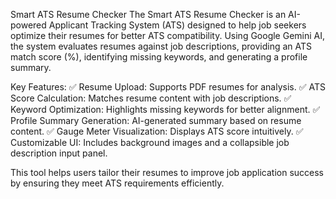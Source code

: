 Smart ATS Resume Checker
The Smart ATS Resume Checker is an AI-powered Applicant Tracking System (ATS) designed to help job seekers optimize their resumes for better ATS compatibility. Using Google Gemini AI, the system evaluates resumes against job descriptions, providing an ATS match score (%), identifying missing keywords, and generating a profile summary.

Key Features:
✅ Resume Upload: Supports PDF resumes for analysis.
✅ ATS Score Calculation: Matches resume content with job descriptions.
✅ Keyword Optimization: Highlights missing keywords for better alignment.
✅ Profile Summary Generation: AI-generated summary based on resume content.
✅ Gauge Meter Visualization: Displays ATS score intuitively.
✅ Customizable UI: Includes background images and a collapsible job description input panel.

This tool helps users tailor their resumes to improve job application success by ensuring they meet ATS requirements efficiently.
